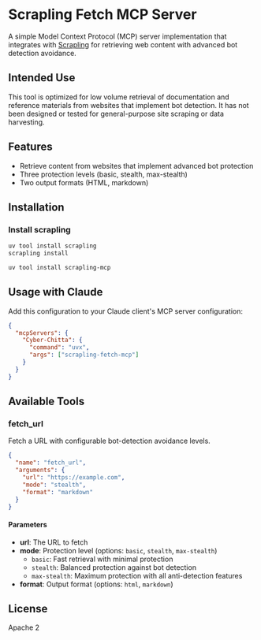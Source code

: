 # Scrapling Fetch MCP Server

A simple Model Context Protocol (MCP) server implementation that integrates with [Scrapling](https://github.com/D4Vinci/Scrapling) for retrieving web content with advanced bot detection avoidance.

## Intended Use

This tool is optimized for low volume retrieval of documentation and reference materials from websites that implement bot detection. It has not been designed or tested for general-purpose site scraping or data harvesting.

## Features

* Retrieve content from websites that implement advanced bot protection
* Three protection levels (basic, stealth, max-stealth)
* Two output formats (HTML, markdown)

## Installation

### Install scrapling

```bash
uv tool install scrapling
scrapling install
```

```bash
uv tool install scrapling-mcp
```

## Usage with Claude

Add this configuration to your Claude client's MCP server configuration:

```json
{
  "mcpServers": {
    "Cyber-Chitta": {
      "command": "uvx",
      "args": ["scrapling-fetch-mcp"]
    }
  }
}
```

## Available Tools

### fetch_url

Fetch a URL with configurable bot-detection avoidance levels.

```json
{
  "name": "fetch_url",
  "arguments": {
    "url": "https://example.com",
    "mode": "stealth",
    "format": "markdown"
  }
}
```

#### Parameters

- **url**: The URL to fetch
- **mode**: Protection level (options: `basic`, `stealth`, `max-stealth`)
  - `basic`: Fast retrieval with minimal protection
  - `stealth`: Balanced protection against bot detection
  - `max-stealth`: Maximum protection with all anti-detection features
- **format**: Output format (options: `html`, `markdown`)

## License

Apache 2
